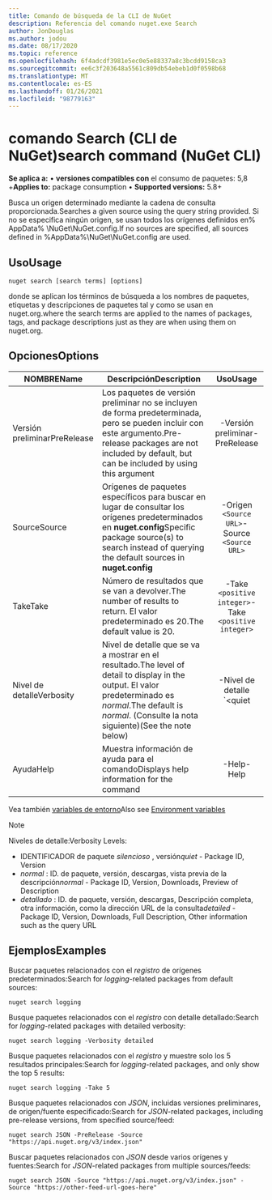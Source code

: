 ```yaml
---
title: Comando de búsqueda de la CLI de NuGet
description: Referencia del comando nuget.exe Search
author: JonDouglas
ms.author: jodou
ms.date: 08/17/2020
ms.topic: reference
ms.openlocfilehash: 6f4adcdf3981e5ec0e5e88337a8c3bcdd9158ca3
ms.sourcegitcommit: ee6c3f203648a5561c809db54ebeb1d0f0598b68
ms.translationtype: MT
ms.contentlocale: es-ES
ms.lasthandoff: 01/26/2021
ms.locfileid: "98779163"
---
```

# <a name="search-command-nuget-cli"></a><span data-ttu-id="6dda4-103">comando Search (CLI de NuGet)</span><span class="sxs-lookup"><span data-stu-id="6dda4-103">search command (NuGet CLI)</span></span>

<span data-ttu-id="6dda4-104">**Se aplica a:** &bullet; **versiones compatibles con** el consumo de paquetes: 5,8 +</span><span class="sxs-lookup"><span data-stu-id="6dda4-104">**Applies to:** package consumption &bullet; **Supported versions:** 5.8+</span></span>

<span data-ttu-id="6dda4-105">Busca un origen determinado mediante la cadena de consulta proporcionada.</span><span class="sxs-lookup"><span data-stu-id="6dda4-105">Searches a given source using the query string provided.</span></span> <span data-ttu-id="6dda4-106">Si no se especifica ningún origen, se usan todos los orígenes definidos en% AppData% \NuGet\NuGet.config.</span><span class="sxs-lookup"><span data-stu-id="6dda4-106">If no sources are specified, all sources defined in %AppData%\NuGet\NuGet.config are used.</span></span>

## <a name="usage"></a><span data-ttu-id="6dda4-107">Uso</span><span class="sxs-lookup"><span data-stu-id="6dda4-107">Usage</span></span>

```cli
nuget search [search terms] [options]
```

<span data-ttu-id="6dda4-108">donde se aplican los términos de búsqueda a los nombres de paquetes, etiquetas y descripciones de paquetes tal y como se usan en nuget.org.</span><span class="sxs-lookup"><span data-stu-id="6dda4-108">where the search terms are applied to the names of packages, tags, and package descriptions just as they are when using them on nuget.org.</span></span>

## <a name="options"></a><span data-ttu-id="6dda4-109">Opciones</span><span class="sxs-lookup"><span data-stu-id="6dda4-109">Options</span></span>

| <span data-ttu-id="6dda4-110">NOMBRE</span><span class="sxs-lookup"><span data-stu-id="6dda4-110">Name</span></span> | <span data-ttu-id="6dda4-111">Descripción</span><span class="sxs-lookup"><span data-stu-id="6dda4-111">Description</span></span> | <span data-ttu-id="6dda4-112">Uso</span><span class="sxs-lookup"><span data-stu-id="6dda4-112">Usage</span></span> |
| ---  |     ---     |  :-:  |
| <span data-ttu-id="6dda4-113">Versión preliminar</span><span class="sxs-lookup"><span data-stu-id="6dda4-113">PreRelease</span></span> | <span data-ttu-id="6dda4-114">Los paquetes de versión preliminar no se incluyen de forma predeterminada, pero se pueden incluir con este argumento.</span><span class="sxs-lookup"><span data-stu-id="6dda4-114">Pre-release packages are not included by default, but can be included by using this argument</span></span> | <span data-ttu-id="6dda4-115">-Versión preliminar</span><span class="sxs-lookup"><span data-stu-id="6dda4-115">-PreRelease</span></span> |
| <span data-ttu-id="6dda4-116">Source</span><span class="sxs-lookup"><span data-stu-id="6dda4-116">Source</span></span> | <span data-ttu-id="6dda4-117">Orígenes de paquetes específicos para buscar en lugar de consultar los orígenes predeterminados en __nuget.config__</span><span class="sxs-lookup"><span data-stu-id="6dda4-117">Specific package source(s) to search instead of querying the default sources in __nuget.config__</span></span> | <span data-ttu-id="6dda4-118">-Origen `<Source URL>`</span><span class="sxs-lookup"><span data-stu-id="6dda4-118">-Source `<Source URL>`</span></span>|
| <span data-ttu-id="6dda4-119">Take</span><span class="sxs-lookup"><span data-stu-id="6dda4-119">Take</span></span> | <span data-ttu-id="6dda4-120">Número de resultados que se van a devolver.</span><span class="sxs-lookup"><span data-stu-id="6dda4-120">The number of results to return.</span></span> <span data-ttu-id="6dda4-121">El valor predeterminado es 20.</span><span class="sxs-lookup"><span data-stu-id="6dda4-121">The default value is 20.</span></span> | <span data-ttu-id="6dda4-122">-Take `<positive integer>`</span><span class="sxs-lookup"><span data-stu-id="6dda4-122">-Take `<positive integer>`</span></span> |
| <span data-ttu-id="6dda4-123">Nivel de detalle</span><span class="sxs-lookup"><span data-stu-id="6dda4-123">Verbosity</span></span> | <span data-ttu-id="6dda4-124">Nivel de detalle que se va a mostrar en el resultado.</span><span class="sxs-lookup"><span data-stu-id="6dda4-124">The level of detail to display in the output.</span></span> <span data-ttu-id="6dda4-125">El valor predeterminado es _normal_.</span><span class="sxs-lookup"><span data-stu-id="6dda4-125">The default is _normal_.</span></span> <span data-ttu-id="6dda4-126">(Consulte la nota siguiente)</span><span class="sxs-lookup"><span data-stu-id="6dda4-126">(See the note below)</span></span>  | <span data-ttu-id="6dda4-127">-Nivel de detalle `<quiet|normal|detailed>`</span><span class="sxs-lookup"><span data-stu-id="6dda4-127">-Verbosity `<quiet|normal|detailed>`</span></span> |
| <span data-ttu-id="6dda4-128">Ayuda</span><span class="sxs-lookup"><span data-stu-id="6dda4-128">Help</span></span> | <span data-ttu-id="6dda4-129">Muestra información de ayuda para el comando</span><span class="sxs-lookup"><span data-stu-id="6dda4-129">Displays help information for the command</span></span> | <span data-ttu-id="6dda4-130">-Help</span><span class="sxs-lookup"><span data-stu-id="6dda4-130">-Help</span></span> |

<span data-ttu-id="6dda4-131">Vea también [variables de entorno](cli-ref-environment-variables.md)</span><span class="sxs-lookup"><span data-stu-id="6dda4-131">Also see [Environment variables](cli-ref-environment-variables.md)</span></span>

> [!NOTE] 
> <span data-ttu-id="6dda4-132">Niveles de detalle:</span><span class="sxs-lookup"><span data-stu-id="6dda4-132">Verbosity Levels:</span></span>
> * <span data-ttu-id="6dda4-133">IDENTIFICADOR de paquete _silencioso_ , versión</span><span class="sxs-lookup"><span data-stu-id="6dda4-133">_quiet_ - Package ID, Version</span></span>
> * <span data-ttu-id="6dda4-134">_normal_ : ID. de paquete, versión, descargas, vista previa de la descripción</span><span class="sxs-lookup"><span data-stu-id="6dda4-134">_normal_ - Package ID, Version, Downloads, Preview of Description</span></span>
> * <span data-ttu-id="6dda4-135">_detallado_ : ID. de paquete, versión, descargas, Descripción completa, otra información, como la dirección URL de la consulta</span><span class="sxs-lookup"><span data-stu-id="6dda4-135">_detailed_ - Package ID, Version, Downloads, Full Description, Other information such as the query URL</span></span>

## <a name="examples"></a><span data-ttu-id="6dda4-136">Ejemplos</span><span class="sxs-lookup"><span data-stu-id="6dda4-136">Examples</span></span>

<span data-ttu-id="6dda4-137">Buscar paquetes relacionados con el *registro* de orígenes predeterminados:</span><span class="sxs-lookup"><span data-stu-id="6dda4-137">Search for *logging*-related packages from default sources:</span></span>
```
nuget search logging
```
<span data-ttu-id="6dda4-138">Busque paquetes relacionados con el *registro* con detalle detallado:</span><span class="sxs-lookup"><span data-stu-id="6dda4-138">Search for *logging*-related packages with detailed verbosity:</span></span>
```
nuget search logging -Verbosity detailed
```
<span data-ttu-id="6dda4-139">Busque paquetes relacionados con el *registro* y muestre solo los 5 resultados principales:</span><span class="sxs-lookup"><span data-stu-id="6dda4-139">Search for *logging*-related packages, and only show the top 5 results:</span></span>
```
nuget search logging -Take 5
```
<span data-ttu-id="6dda4-140">Busque paquetes relacionados con *JSON*, incluidas versiones preliminares, de origen/fuente especificado:</span><span class="sxs-lookup"><span data-stu-id="6dda4-140">Search for *JSON*-related packages, including pre-release versions, from specified source/feed:</span></span>
```
nuget search JSON -PreRelease -Source "https://api.nuget.org/v3/index.json"
```
<span data-ttu-id="6dda4-141">Buscar paquetes relacionados con *JSON* desde varios orígenes y fuentes:</span><span class="sxs-lookup"><span data-stu-id="6dda4-141">Search for *JSON*-related packages from multiple sources/feeds:</span></span>
```
nuget search JSON -Source "https://api.nuget.org/v3/index.json" -Source "https://other-feed-url-goes-here"
```
